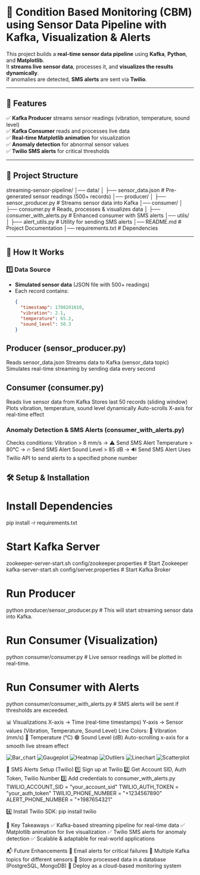 # 🚀 Condition Based Monitoring (CBM) using  Sensor Data Pipeline with Kafka, Visualization & Alerts

This project builds a **real-time sensor data pipeline** using **Kafka**, **Python**, and **Matplotlib**.  
It **streams live sensor data**, processes it, and **visualizes the results dynamically**.  
If anomalies are detected, **SMS alerts** are sent via **Twilio**.

---

## 📌 Features
✅ **Kafka Producer** streams sensor readings (vibration, temperature, sound level)  
✅ **Kafka Consumer** reads and processes live data  
✅ **Real-time Matplotlib animation** for visualization  
✅ **Anomaly detection** for abnormal sensor values  
✅ **Twilio SMS alerts** for critical thresholds  

---

## 📂 Project Structure
  streaming-sensor-pipeline/ │── data/ │ ├── sensor_data.json # Pre-generated sensor readings (500+ records) │── producer/ │ ├── sensor_producer.py # Streams sensor data into Kafka │── consumer/ │ ├── consumer.py # Reads, processes & visualizes data │ ├── consumer_with_alerts.py # Enhanced consumer with SMS alerts │── utils/ │ ├── alert_utils.py # Utility for sending SMS alerts │── README.md # Project Documentation │── requirements.txt # Dependencies


---

## 📌 How It Works

### 1️⃣ **Data Source**
- **Simulated sensor data** (JSON file with 500+ readings)
- Each record contains:
  ```json
  {
    "timestamp": 1708201010,
    "vibration": 2.1,
    "temperature": 65.2,
    "sound_level": 50.3
  }

## Producer (sensor_producer.py)
Reads sensor_data.json
Streams data to Kafka (sensor_data topic)
Simulates real-time streaming by sending data every second


## Consumer (consumer.py)
Reads live sensor data from Kafka
Stores last 50 records (sliding window)
Plots vibration, temperature, sound level dynamically
Auto-scrolls X-axis for real-time effect

### Anomaly Detection & SMS Alerts (consumer_with_alerts.py)
Checks conditions:
Vibration > 8 mm/s → ⚠ Send SMS Alert
Temperature > 80°C → 🔥 Send SMS Alert
Sound Level > 85 dB → 🔊 Send SMS Alert
Uses Twilio API to send alerts to a specified phone number


## 🛠️ Setup & Installation 

# Install Dependencies
pip install -r requirements.txt

# Start Kafka Server
zookeeper-server-start.sh config/zookeeper.properties  # Start Zookeeper
kafka-server-start.sh config/server.properties        # Start Kafka Broker

# Run Producer 
python producer/sensor_producer.py   # This will start streaming sensor data into Kafka.

# Run Consumer (Visualization)
python consumer/consumer.py # Live sensor readings will be plotted in real-time.

# Run Consumer with Alerts
python consumer/consumer_with_alerts.py   # SMS alerts will be sent if thresholds are exceeded. 

📊 Visualizations
X-axis → Time (real-time timestamps)
Y-axis → Sensor values (Vibration, Temperature, Sound Level)
Line Colors:
🔵 Vibration (mm/s)
🔴 Temperature (°C)
🟢 Sound Level (dB)
Auto-scrolling x-axis for a smooth live stream effect

![Bar_chart](Images/Bar_chart.png)
![Gaugeplot](Images/Gaugeplot.png)
![Heatmap](Images/Heatmap.png)
![Outliers](Images/Outliers.png)
![Linechart](Images/Plot1.png)
![Scatterplot](Images/Scatterplot.png)

📩 SMS Alerts Setup (Twilio)
1️⃣ Sign up at Twilio
2️⃣ Get Account SID, Auth Token, Twilio Number
3️⃣ Add credentials to consumer_with_alerts.py
TWILIO_ACCOUNT_SID = "your_account_sid"
TWILIO_AUTH_TOKEN = "your_auth_token"
TWILIO_PHONE_NUMBER = "+1234567890"
ALERT_PHONE_NUMBER = "+1987654321"

4️⃣ Install Twilio SDK:
pip install twilio

📌 Key Takeaways
✅ Kafka-based streaming pipeline for real-time data
✅ Matplotlib animation for live visualization
✅ Twilio SMS alerts for anomaly detection
✅ Scalable & adaptable for real-world applications

📬 Future Enhancements
🔹 Email alerts for critical failures
🔹 Multiple Kafka topics for different sensors
🔹 Store processed data in a database (PostgreSQL, MongoDB)
🔹 Deploy as a cloud-based monitoring system



